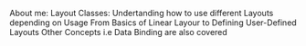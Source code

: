 About me:
Layout Classes:
Undertanding how to use different Layouts depending on Usage
From Basics of Linear Layour to Defining User-Defined Layouts
Other Concepts i.e Data Binding are also covered
